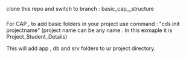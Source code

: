 clone this repo and switch to branch : basic_cap__structure


###
For CAP , to add basic folders in your project use command : "cds init projectname" (project name can be any name . In this exmaple it is Project_Student_Details)

This will add app , db and srv folders to ur project directory.

